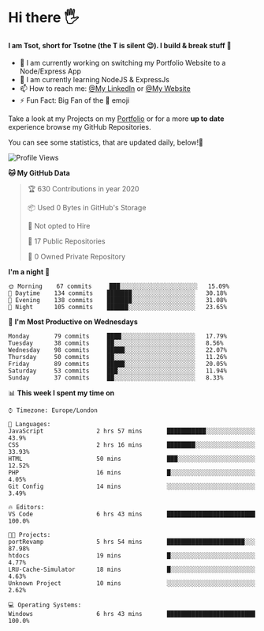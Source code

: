 # Hi there :raised_hand_with_fingers_splayed:
#### I am Tsot, short for Tsotne (the T is silent :wink:). I build & break stuff :space_invader:
- :telescope: I am currently working on switching my Portfolio Website to a Node/Express App
- :seedling: I am currently learning NodeJS & ExpressJs
- :mailbox: How to reach me: [@My LinkedIn](https://www.linkedin.com/in/tsotne-gvadzabia/) or [@My Website](https://tsotnegvadzabia.me/contact)
- :zap: Fun Fact: Big Fan of the :space_invader: emoji

Take a look at my Projects on my [Portfolio](https://tsotnegvadzabia.me/) or for a more **up to date** experience browse my GitHub Repositories.

You can see some statistics, that are updated daily, below!:space_invader:
<!--START_SECTION:waka-->
![Profile Views](http://img.shields.io/badge/Profile%20Views-132-blue)

**🐱 My GitHub Data** 

> 🏆 630 Contributions in year 2020
 > 
> 📦 Used 0 Bytes in GitHub's Storage 
 > 
> 🚫 Not opted to Hire
 > 
> 📜 17 Public Repositories 
 > 
> 🔑 0 Owned Private Repository 
 > 
**I'm a night 🦉** 

```text
🌞 Morning    67 commits     ███░░░░░░░░░░░░░░░░░░░░░░   15.09% 
🌆 Daytime    134 commits    ███████░░░░░░░░░░░░░░░░░░   30.18% 
🌃 Evening    138 commits    ███████░░░░░░░░░░░░░░░░░░   31.08% 
🌙 Night      105 commits    ██████░░░░░░░░░░░░░░░░░░░   23.65%

```
📅 **I'm Most Productive on Wednesdays** 

```text
Monday       79 commits     ████░░░░░░░░░░░░░░░░░░░░░   17.79% 
Tuesday      38 commits     ██░░░░░░░░░░░░░░░░░░░░░░░   8.56% 
Wednesday    98 commits     █████░░░░░░░░░░░░░░░░░░░░   22.07% 
Thursday     50 commits     ██░░░░░░░░░░░░░░░░░░░░░░░   11.26% 
Friday       89 commits     █████░░░░░░░░░░░░░░░░░░░░   20.05% 
Saturday     53 commits     ███░░░░░░░░░░░░░░░░░░░░░░   11.94% 
Sunday       37 commits     ██░░░░░░░░░░░░░░░░░░░░░░░   8.33%

```


📊 **This week I spent my time on** 

```text
⌚︎ Timezone: Europe/London

💬 Languages: 
JavaScript               2 hrs 57 mins       ███████████░░░░░░░░░░░░░░   43.9% 
CSS                      2 hrs 16 mins       ████████░░░░░░░░░░░░░░░░░   33.93% 
HTML                     50 mins             ███░░░░░░░░░░░░░░░░░░░░░░   12.52% 
PHP                      16 mins             █░░░░░░░░░░░░░░░░░░░░░░░░   4.05% 
Git Config               14 mins             ░░░░░░░░░░░░░░░░░░░░░░░░░   3.49%

🔥 Editors: 
VS Code                  6 hrs 43 mins       █████████████████████████   100.0%

🐱‍💻 Projects: 
portRevamp               5 hrs 54 mins       ██████████████████████░░░   87.98% 
htdocs                   19 mins             █░░░░░░░░░░░░░░░░░░░░░░░░   4.77% 
LRU-Cache-Simulator      18 mins             █░░░░░░░░░░░░░░░░░░░░░░░░   4.63% 
Unknown Project          10 mins             ░░░░░░░░░░░░░░░░░░░░░░░░░   2.62%

💻 Operating Systems: 
Windows                  6 hrs 43 mins       █████████████████████████   100.0%

```


<!--END_SECTION:waka-->
